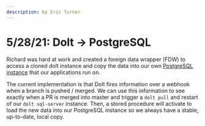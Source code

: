```yaml
---
description: by Eric Turner
---
```


# 5/28/21: Dolt → PostgreSQL

Richard was hard at work and created a foreign data wrapper (FDW) to access a cloned dolt instance and copy the data into our own [PostgreSQL instance](../../activities/data-storage/submit-or-update-datasets/hadoop-datasets-mirror.md) that our applications run on.

The current implementation is that Dolt fires information over a webhook when a branch is pushed / merged. We can use this information to see exactly when a PR is merged into master and trigger a `dolt pull` and restart of our `dolt sql-server` instance. Then, a stored procedure will activate to load the new data into our PostgreSQL instance so we always have a stable, up-to-date, local copy.
